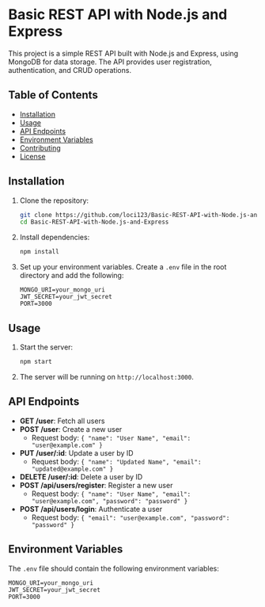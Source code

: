 # Basic REST API with Node.js and Express

This project is a simple REST API built with Node.js and Express, using MongoDB for data storage. The API provides user registration, authentication, and CRUD operations.

## Table of Contents

- [Installation](#installation)
- [Usage](#usage)
- [API Endpoints](#api-endpoints)
- [Environment Variables](#environment-variables)
- [Contributing](#contributing)
- [License](#license)

## Installation

1. Clone the repository:
    ```sh
    git clone https://github.com/loci123/Basic-REST-API-with-Node.js-and-Express.git
    cd Basic-REST-API-with-Node.js-and-Express
    ```

2. Install dependencies:
    ```sh
    npm install
    ```

3. Set up your environment variables. Create a `.env` file in the root directory and add the following:
    ```env
    MONGO_URI=your_mongo_uri
    JWT_SECRET=your_jwt_secret
    PORT=3000
    ```

## Usage

1. Start the server:
    ```sh
    npm start
    ```

2. The server will be running on `http://localhost:3000`.

## API Endpoints

- **GET /user**: Fetch all users
- **POST /user**: Create a new user
  - Request body: `{ "name": "User Name", "email": "user@example.com" }`
- **PUT /user/:id**: Update a user by ID
  - Request body: `{ "name": "Updated Name", "email": "updated@example.com" }`
- **DELETE /user/:id**: Delete a user by ID
- **POST /api/users/register**: Register a new user
  - Request body: `{ "name": "User Name", "email": "user@example.com", "password": "password" }`
- **POST /api/users/login**: Authenticate a user
  - Request body: `{ "email": "user@example.com", "password": "password" }`

## Environment Variables

The `.env` file should contain the following environment variables:
```env
MONGO_URI=your_mongo_uri
JWT_SECRET=your_jwt_secret
PORT=3000
